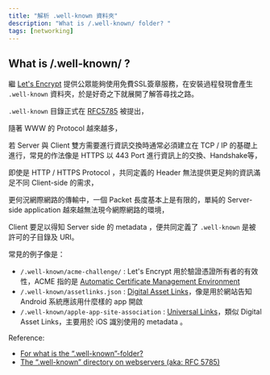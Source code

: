 ```yaml
---
title: "解析 .well-known 資料夾"
description: "What is /.well-known/ folder? "
tags: [networking]
---
```


## What is /.well-known/ ?

繼 [Let's Encrypt][1] 提供公眾能夠使用免費SSL簽章服務，在安裝過程發現會產生 `.well-known` 資料夾，於是好奇之下就展開了解答尋找之路。


`.well-known` 目錄正式在 [RFC5785][2] 被提出，

隨著 WWW 的 Protocol 越來越多，

若 Server 與 Client 雙方需要進行資訊交換時通常必須建立在 TCP / IP 的基礎上進行，常見的作法像是 HTTPS 以 443 Port 進行資訊上的交換、Handshake等，

即使是 HTTP / HTTPS Protocol ，共同定義的 Header 無法提供更足夠的資訊滿足不同 Client-side 的需求，

更何況網際網路的傳輸中，一個 Packet 長度基本上是有限的，單純的 Server-side application 越來越無法現今網際網路的環境，

Client 要足以得知 Server side 的 metadata ，便共同定義了 `.well-known` 是被許可的子目錄及 URI。

常見的例子像是：

- `/.well-known/acme-challenge/` : Let's Encrypt 用於驗證憑證所有者的有效性，ACME 指的是 [Automatic Certificate Management Environment][3]
- `/.well-known/assetlinks.json` : [Digital Asset Links][4]，像是用於網站告知 Android 系統應該用什麼樣的 app 開啟
- `/.well-known/apple-app-site-association` : [Universal Links][5]，類似 Digital Asset Links，主要用於 iOS 識別使用的 metadata 。


Reference:

- [For what is the “.well-known”-folder?][6]
- [The “.well-known” directory on webservers (aka: RFC 5785)][7]

[1]: https://letsencrypt.org/
[2]: https://tools.ietf.org/html/rfc5785
[3]: https://github.com/ietf-wg-acme/acme/
[4]: https://developers.google.com/digital-asset-links/v1/getting-started
[5]: https://developer.apple.com/library/content/documentation/General/Conceptual/AppSearch/UniversalLinks.html
[6]: https://serverfault.com/questions/795467/for-what-is-the-well-known-folder
[7]: https://ma.ttias.be/well-known-directory-webservers-aka-rfc-5785/
